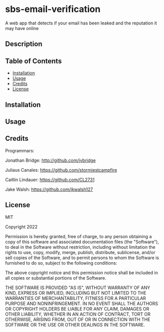 # sbs-email-verification
A web app that detects if your email has been leaked and the reputation it may have online

## Description

## Table of Contents

* [Installation](#installation)
* [Usage](#usage)
* [Credits](#credits)
* [License](#license)

## Installation

## Usage

## Credits

Programmars: 

Jonathan Bridge: http://github.com/jvbridge

Juliaus Canales: https://github.com/stormiestcampfire

Caitlin Lindauer: https://github.com/CL2731

Jake Walsh: https://github.com/jkwalsh127

## License

MIT

Copyright 2022 

Permission is hereby granted, free of charge, to any person obtaining a copy of this software and associated documentation files (the "Software"), to deal in the Software without restriction, including without limitation the rights to use, copy, modify, merge, publish, distribute, sublicense, and/or sell copies of the Software, and to permit persons to whom the Software is furnished to do so, subject to the following conditions:

The above copyright notice and this permission notice shall be included in all copies or substantial portions of the Software.

THE SOFTWARE IS PROVIDED "AS IS", WITHOUT WARRANTY OF ANY KIND, EXPRESS OR IMPLIED, INCLUDING BUT NOT LIMITED TO THE WARRANTIES OF MERCHANTABILITY, FITNESS FOR A PARTICULAR PURPOSE AND NONINFRINGEMENT. IN NO EVENT SHALL THE AUTHORS OR COPYRIGHT HOLDERS BE LIABLE FOR ANY CLAIM, DAMAGES OR OTHER LIABILITY, WHETHER IN AN ACTION OF CONTRACT, TORT OR OTHERWISE, ARISING FROM, OUT OF OR IN CONNECTION WITH THE SOFTWARE OR THE USE OR OTHER DEALINGS IN THE SOFTWARE.